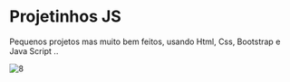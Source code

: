 # Projetinhos JS
 Pequenos projetos mas muito bem feitos, usando Html, Css, Bootstrap e Java Script ..<br>
 
 ![8](https://user-images.githubusercontent.com/48594322/80404763-0a73f700-8898-11ea-89bf-cfb86af8d90e.png)

